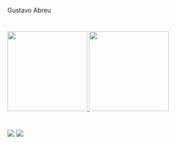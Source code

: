 Gustavo Abreu
#

<div>
<a href="https://github.com/Fennek01">
<img height="180em" src="https://github-readme-stats.vercel.app/api/top-langs/?username=Fennek01&layout=compact&langs_count=7&theme=tokyonight"/>
<img height="180em" src="https://github-readme-stats.vercel.app/api?username=Fennek01&show_icons=true&theme=tokyonight&include_all_commits=true&count_private=true"/>
</div>

  
#
  
  <a href="https://www.instagram.com/gustavo_g_abreu/" target="_blank"><img src="https://img.shields.io/badge/-Instagram-%23E4405F?style=for-the-badge&logo=instagram&logoColor=white" target="_blank"></a> <a href = "gustavoabreu012004@gmail.com"><img src="https://img.shields.io/badge/Gmail-D14836?style=for-the-badge&logo=gmail&logoColor=white" target="_blank"></a>
